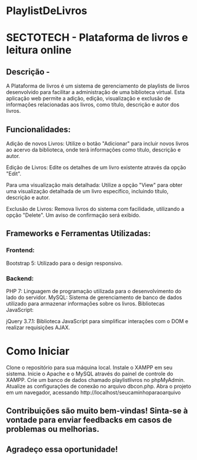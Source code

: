 # PlaylistDeLivros

# SECTOTECH -  Plataforma de livros e leitura online


## Descrição -

A Plataforma de livros é um sistema de gerenciamento de playlists de livros desenvolvido para facilitar a administração de uma biblioteca virtual. Esta aplicação web permite a adição, edição, visualização e exclusão de informações relacionadas aos livros, como título, descrição e autor dos livros.

## Funcionalidades:

Adição de novos Livros: Utilize o botão "Adicionar" para incluir novos livros ao acervo da biblioteca, onde terá informações como título, descrição e autor.

Edição de Livros: Edite os detalhes de um livro existente através da opção "Edit".

Para uma visualização mais detalhada: Utilize a opção "View" para obter uma visualização detalhada de um livro específico, incluindo título, descrição e autor.

Exclusão de Livros: Remova livros do sistema com facilidade, utilizando a opção "Delete". Um aviso de confirmação será exibido.

## Frameworks e Ferramentas Utilizadas:

### Frontend:

Bootstrap 5: Utilizado para o design responsivo.

### Backend:

PHP 7: Linguagem de programação utilizada para o desenvolvimento do lado do servidor.
MySQL: Sistema de gerenciamento de banco de dados utilizado para armazenar informações sobre os livros.
Bibliotecas JavaScript:

jQuery 3.7.1: Biblioteca JavaScript para simplificar interações com o DOM e realizar requisições AJAX.

# Como Iniciar
Clone o repositório para sua máquina local.
Instale o XAMPP em seu sistema.
Inicie o Apache e o MySQL através do painel de controle do XAMPP.
Crie um banco de dados chamado playlistlivros no phpMyAdmin.
Atualize as configurações de conexão no arquivo dbcon.php.
Abra o projeto em um navegador, acessando http://localhost/seucaminhoparaoarquivo

## Contribuições são muito bem-vindas! Sinta-se à vontade para enviar feedbacks em casos de problemas ou melhorias.

## Agradeço essa oportunidade!

